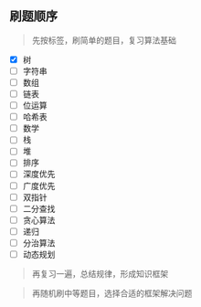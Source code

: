 ## 刷题顺序

> 先按标签，刷简单的题目，复习算法基础

- [X] 树
- [ ] 字符串
- [ ] 数组
- [ ] 链表
- [ ] 位运算
- [ ] 哈希表
- [ ] 数学
- [ ] 栈
- [ ] 堆
- [ ] 排序
- [ ] 深度优先
- [ ] 广度优先
- [ ] 双指针
- [ ] 二分查找
- [ ] 贪心算法
- [ ] 递归
- [ ] 分治算法
- [ ] 动态规划

> 再复习一遍，总结规律，形成知识框架

> 再随机刷中等题目，选择合适的框架解决问题